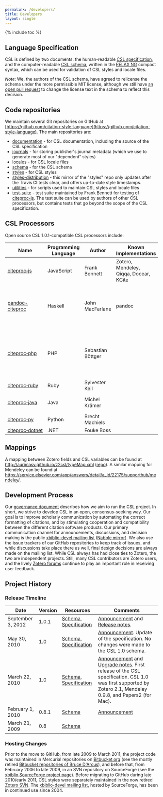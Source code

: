 ```yaml
---
permalink: /developers/
title: Developers
layout: single
---
```

{% include toc %}

## Language Specification

CSL is defined by two documents: the human-readable [CSL specification](http://docs.citationstyles.org/en/1.0.1/specification.html), and the computer-readable [CSL schema](https://github.com/citation-style-language/schema/tree/v1.0.1), written in the [RELAX NG](http://relaxng.org/) compact syntax, which can be used for validation of CSL styles and locale files.

_Note_: We, the authors of the CSL schema, have agreed to relicense the schema under the more permissible MIT license, although we still have [an open pull request](https://github.com/citation-style-language/schema/pull/143) to change the license text in the schema to reflect this decision.

## Code repositories

We maintain several Git repositories on GitHub at [https://github.com/citation-style-language](https://github.com/citation-style-language).
The main repositories are:

* [documentation](https://github.com/citation-style-language/documentation) - for CSL documentation, including the source of the CSL specification
* [journals](https://github.com/citation-style-language/journals) - for storing publisher's journal metadata (which we use to generate most of our "dependent" styles)
* [locales](https://github.com/citation-style-language/locales) - for CSL locale files
* [schema](https://github.com/citation-style-language/schema) - for the CSL schema
* [styles](https://github.com/citation-style-language/styles) - for CSL styles
* [styles-distribution](https://github.com/citation-style-language/styles-distribution) - this mirror of the "styles" repo only updates after the Travis CI tests clear, and offers up-to-date style timestamps.
* [utilities](https://github.com/citation-style-language/utilities) - for scripts used to maintain CSL styles and locale files
* [test-suite](https://github.com/citation-style-language/test-suite) - test suite maintained by Frank Bennett for testing of [citeproc-js](https://github.com/juris-m/citeproc-js).
The test suite can be used by authors of other CSL processors, but contains tests that go beyond the scope of the CSL specification.

## CSL Processors

Open source CSL 1.0.1-compatible CSL processors include:

<table>
  <thead>
    <tr>
      <th>Name</th>
      <th>Programming Language</th>
      <th>Author</th>
      <th>Known Implementations</th>
      <th>Comments</th>
    </tr>
  </thead>
  <tbody>
    <tr>
      <td><a href="https://github.com/juris-m/citeproc-js">citeproc‑js</a></td>
      <td>JavaScript</td>
      <td>Frank Bennett</td>
      <td>Zotero, Mendeley, Qiqqa, Docear, KCite</td>
      <td></td>
    </tr>
    <tr>
      <td><a href="https://hackage.haskell.org/package/pandoc-citeproc">pandoc-citeproc</a></td>
      <td>Haskell</td>
      <td>John MacFarlane</td>
      <td>pandoc</td>
      <td>Continuation of Andrea Rossato's <a href="http://hackage.haskell.org/package/citeproc-hs">citeproc‑hs</a>, which was last updated in 2015.</td>
    </tr>
    <tr>
      <td><a href="https://github.com/seboettg/citeproc-php">citeproc‑php</a></td>
      <td>PHP</td>
      <td>Sebastian Böttger</td>
      <td></td>
      <td>Replaces the original <a href="http://bitbucket.org/rjerome/citeproc-php">citeproc‑php</a> by Ron Jerome, which was last updated in 2013.</td>
    </tr>
    <tr>
      <td><a href="https://github.com/inukshuk/citeproc-ruby">citeproc‑ruby</a></td>
      <td>Ruby</td>
      <td>Sylvester Keil</td>
      <td></td>
      <td></td>
    </tr>
    <tr>
      <td><a href="https://github.com/michel-kraemer/citeproc-java">citeproc‑java</a></td>
      <td>Java</td>
      <td>Michel Krämer</td>
      <td></td>
      <td>Java wrapper for citeproc-js</td>
    </tr>
    <tr>
      <td><a href="https://github.com/brechtm/citeproc-py">citeproc‑py</a></td>
      <td>Python</td>
      <td>Brecht Machiels</td>
      <td></td>
      <td></td>
    </tr>
    <tr>
      <td><a href="https://github.com/fouke-boss/citeproc-dotnet">citeproc‑dotnet</a></td>
      <td>.NET</td>
      <td>Fouke Boss</td>
      <td></td>
      <td></td>
    </tr>
  </tbody>
</table>

## Mappings

A mapping between Zotero fields and CSL variables can be found at <http://aurimasv.github.io/z2csl/typeMap.xml> ([repo](https://github.com/aurimasv/z2csl)).
A similar mapping for Mendeley can be found at <https://service.elsevier.com/app/answers/detail/a_id/22175/supporthub/mendeley/>.

## Development Process

Our [governance document](https://github.com/citation-style-language/governance/blob/master/governance.md) describes how we aim to run the CSL project.
In short, we strive to develop CSL in an open, consensus-seeking way.
Our goal is to improve scholarly communication by automating the correct formatting of citations, and by stimulating cooperation and compatibility between the different citation software products.
Our primary communication channel for announcements, discussions, and decision making is the public [xbiblio-devel mailing list](https://lists.sourceforge.net/lists/listinfo/xbiblio-devel) ([Nabble mirror](http://xbiblio-devel.2463403.n2.nabble.com/)).
We also use the issue trackers of our GitHub repositories to keep track of issues, and while discussions take place there as well, final design decisions are always made on the mailing list.
While CSL always has had close ties to Zotero, the two are independent projects.
Still, many CSL contributors are Zotero users, and the lively [Zotero forums](http://forums.zotero.org/) continue to play an important role in receiving user feedback.

## Project History

### Release Timeline

<table>
  <thead>
    <tr>
      <th>Date</th>
      <th>Version</th>
      <th>Resources</th>
      <th>Comments</th>
    </tr>
  </thead>
  <tbody>
    <tr>
      <td>September 3, 2012</td>
      <td>1.0.1</td>
      <td><a href="https://github.com/citation-style-language/schema/tree/v1.0.1">Schema</a>, <a href="http://docs.citationstyles.org/en/1.0.1/specification.html">Specification</a></td>
      <td><a href="http://citationstyles.org/2012/09/03/citation-style-language-1-0-1-update/">Announcement</a> and <a href="http://docs.citationstyles.org/en/1.0.1/release-notes.html">Release notes</a>.</td>
    </tr>
    <tr>
      <td>May 30, 2010</td>
      <td>1.0</td>
      <td><a href="https://github.com/citation-style-language/schema/tree/v1.0">Schema</a>, <a href="http://docs.citationstyles.org/en/1.0/specification.html">Specification</a></td>
      <td><a href="http://citationstyles.org/2010/05/30/csl-1-0-specification-update-2010-05-30/">Announcement</a>. Update of the specification. No changes were made to the CSL 1.0 schema.</td>
    </tr>
    <tr>
      <td>March 22, 2010</td>
      <td>1.0</td>
      <td><a href="https://github.com/citation-style-language/schema/tree/v1.0">Schema</a>, <a href="http://docs.citationstyles.org/en/1.0-20100321/specification.html">Specification</a></td>
      <td><a href="http://citationstyles.org/2010/03/22/citation-style-language-1-0/">Announcement</a> and <a href="http://docs.citationstyles.org/en/1.0-20100321/release-notes.html">Upgrade notes</a>. First release of the CSL specification. CSL 1.0 was first supported by Zotero 2.1, Mendeley 0.9.8, and Papers2 (for Mac).</td>
    </tr>
    <tr>
      <td>February 1, 2010</td>
      <td>0.8.1</td>
      <td><a href="https://github.com/citation-style-language/schema/tree/v0.8.1">Schema</a></td>
      <td><a href="http://sourceforge.net/mailarchive/message.php?msg_id=24483054">Announcement</a></td>
    </tr>
    <tr>
      <td>March 21, 2009</td>
      <td>0.8</td>
      <td><a href="https://github.com/citation-style-language/schema/tree/v0.8">Schema</a></td>
      <td></td>
    </tr>
  </tbody>
</table>

### Hosting Changes

Prior to the move to GitHub, from late 2009 to March 2011, the project code was maintained in Mercurial repositories on [Bitbucket.org](https://bitbucket.org/) (see the mostly retired [Bitbucket repositories of Bruce D'Arcus](https://bitbucket.org/bdarcus)), and before that, from February 2006 to late 2009, in an SVN repository on SourceForge (see the [xbiblio SourceForge project page](http://sourceforge.net/projects/xbiblio/)).
Before migrating to GitHub during late 2010/early 2011, CSL styles were separately maintained in the now retired [Zotero SVN](https://www.zotero.org/trac).
The [xbiblio-devel mailing list](https://lists.sourceforge.net/lists/listinfo/xbiblio-devel), hosted by SourceForge, has been in continued use since 2004.
